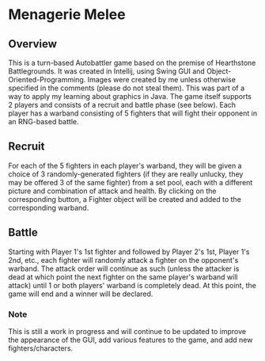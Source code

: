 # Menagerie Melee

## Overview

This is a turn-based Autobattler game based on the premise of Hearthstone Battlegrounds. It was created in Intellij, using Swing GUI and Object-Oriented-Programming. Images were created by me unless otherwise specified in the comments (please do not steal them). This was part of a way to apply my learning about graphics in Java. The game itself supports 2 players and consists of a recruit and battle phase (see below). Each player has a warband consisting of 5 fighters that will fight their opponent in an RNG-based battle.

## Recruit

For each of the 5 fighters in each player's warband, they will be given a choice of 3 randomly-generated fighters (if they are really unlucky, they may be offered 3 of the same fighter) from a set pool, each with a different picture and combination of attack and health. By clicking on the corresponding button, a Fighter object will be created and added to the corresponding warband. 

## Battle

Starting with Player 1's 1st fighter and followed by Player 2's 1st, Player 1's 2nd, etc., each fighter will randomly attack a fighter on the opponent's warband. The attack order will continue as such (unless the attacker is dead at which point the next fighter on the same player's warband will attack) until 1 or both players' warband is completely dead. At this point, the game will end and a winner will be declared.

### Note

This is still a work in progress and will continue to be updated to improve the appearance of the GUI, add various features to the game, and add new fighters/characters. 
